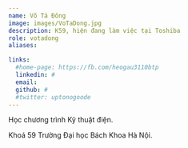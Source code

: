 ```yaml
---
name: Võ Tá Đông
image: images/VoTaDong.jpg
description: K59, hiện đang làm việc tại Toshiba
role: votadong
aliases:

links:
  #home-page: https://fb.com/heogau3110btp
  linkedin: #
  email: 
  github: #
  #twitter: uptonogoode
---
```


Học chương trình Kỹ thuật điện.

Khoá 59 Trường Đại học Bách Khoa Hà Nội.
